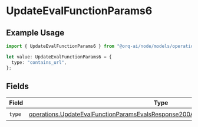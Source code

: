 # UpdateEvalFunctionParams6

## Example Usage

```typescript
import { UpdateEvalFunctionParams6 } from "@orq-ai/node/models/operations";

let value: UpdateEvalFunctionParams6 = {
  type: "contains_url",
};
```

## Fields

| Field                                                                                                                                                                                    | Type                                                                                                                                                                                     | Required                                                                                                                                                                                 | Description                                                                                                                                                                              |
| ---------------------------------------------------------------------------------------------------------------------------------------------------------------------------------------- | ---------------------------------------------------------------------------------------------------------------------------------------------------------------------------------------- | ---------------------------------------------------------------------------------------------------------------------------------------------------------------------------------------- | ---------------------------------------------------------------------------------------------------------------------------------------------------------------------------------------- |
| `type`                                                                                                                                                                                   | [operations.UpdateEvalFunctionParamsEvalsResponse200ApplicationJSONResponseBodyType](../../models/operations/updateevalfunctionparamsevalsresponse200applicationjsonresponsebodytype.md) | :heavy_check_mark:                                                                                                                                                                       | N/A                                                                                                                                                                                      |